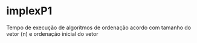 # implexP1
Tempo de execução de algorítmos de ordenação acordo com tamanho do vetor (n) e ordenação inicial do vetor
